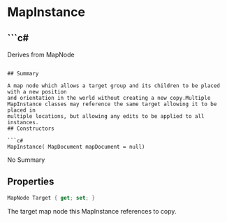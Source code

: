 # MapInstance

## ```c#
Derives from MapNode
```

## Summary

A map node which allows a target group and its children to be placed with a new position
and orientation in the world without creating a new copy.Multiple MapInstance classes may reference the same target allowing it to be placed in
multiple locations, but allowing any edits to be applied to all instances.
## Constructors

```c#
MapInstance( MapDocument mapDocument = null) 
```
No Summary
## Properties

```c#
MapNode Target { get; set; } 
```
The target map node this MapInstance references to copy.
